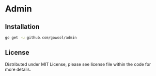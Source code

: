 # Admin

## Installation

```sh
go get -u github.com/gowool/admin
```

## License

Distributed under MIT License, please see license file within the code for more details.
